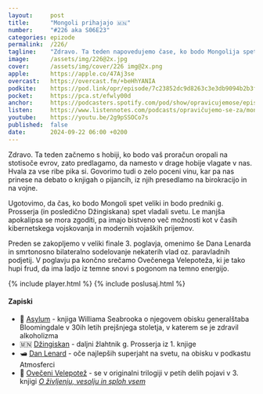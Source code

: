 ```yaml
---
layout: 	post
title:  	"Mongoli prihajajo 🇲🇳"
number: 	"#226 aka S06E23"
categories:	epizode
permalink:	/226/
tagline: 	"Zdravo. Ta teden napovedujemo čase, ko bodo Mongolija spet velika! Za preboj prednikov g. Prosserja (in Džingiskana) čakamo na manjšo ali večjo apokalipso, pa bodo na konju. :) "
image:		/assets/img/226@2x.jpg
cover:		/assets/img/cover/226 img@2x.png
apple:		https://apple.co/47Aj3se
overcast:	https://overcast.fm/+beHhYANIA
podkite:	https://pod.link/opr/episode/7c23852dc9d8263c3e3db9094b2b3f5b
pocket:		https://pca.st/efwly00d
anchor:		https://podcasters.spotify.com/pod/show/opravicujemose/episodes/Mongoli-prihajajo-e2onk6q
listen:		https://www.listennotes.com/podcasts/opravičujemo-se-za/mongoli-prihajajo-knmyIaHMfet/embed/
youtube:	https://youtu.be/2g9pSSOCo7s
published:	false
date: 		2024-09-22 06:00 +0200
---
```


Zdravo. Ta teden začnemo s hobiji, ko bodo vaš proračun oropali na stotisoče evrov, zato predlagamo, da namesto v drage hobije vlagate v nas. Hvala za vse ribe pika si. Govorimo tudi o zelo poceni vinu, kar pa nas prinese na debato o knjigah o pijancih, iz njih presedlamo na birokracijo in na vojne. 

Ugotovimo, da čas, ko bodo Mongoli spet veliki in bodo predniki g. Prosserja (in posledično Džingiskana) spet vladali svetu. Le manjša apokalipsa se mora zgoditi, pa imajo bistveno več možnosti kot v časih kibernetskega vojskovanja in modernih vojaških prijemov. 

Preden se zakopljemo v veliki finale 3. poglavja, omenimo še Dana Lenarda in smrtonosno bilateralno sodelovanje nekaterih vlad oz. paravladnih podjetij. V poglavju pa končno srečamo Ovečenega Velepoteža, ki je tako hupi frud, da ima ladjo iz temne snovi s pogonom na temno energijo. 

{% include player.html %}
{% include poslusaj.html %}

<!--break-->

#### Zapiski

- 🏫 [Asylum](https://en.wikipedia.org/wiki/Asylum_(Seabrook_book)) - knjiga Williama Seabrooka o njegovem obisku generalštaba Bloomingdale v 30ih letih prejšnjega stoletja, v katerem se je zdravil alkoholizma 
- 🇲🇳 [Džingiskan](https://sl.wikipedia.org/wiki/D%C5%BEingiskan) - daljni žlahtnik g. Prosserja iz 1. knjige 
- 🛥️ [Dan Lenard](https://www.youtube.com/watch?v=yPadOzurmeo) - oče najlepših superjaht na svetu, na obisku v podkastu Atmosferci 
- 🤬 [Ovečeni Velepotež](https://opravicujemo.se/071/) - se v originalni trilogiji v petih delih pojavi v 3. knjigi *[O življenju, vesolju in sploh vsem](https://opravicujemo.se/sezona/03/)* 
